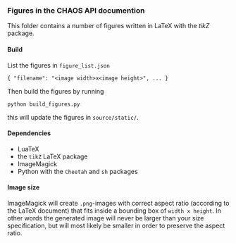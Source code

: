 ### Figures in the CHAOS API documention
This folder contains a number of figures written in LaTeX with the _tikZ_
package.

#### Build
List the figures in `figure_list.json`

    { "filename": "<image width>x<image height>", ... }

Then build the figures by running

    python build_figures.py

this will update the figures in `source/static/`.

#### Dependencies
* LuaTeX
* the `tikZ` LaTeX package
* ImageMagick
* Python with the `Cheetah` and `sh` packages

#### Image size
ImageMagick will create `.png`-images with correct aspect ratio (according to the
LaTeX document) that fits inside a bounding box of `width x height`. In other words
the generated image will never be larger than your size specification, but will
most likely be smaller in order to preserve the aspect ratio.